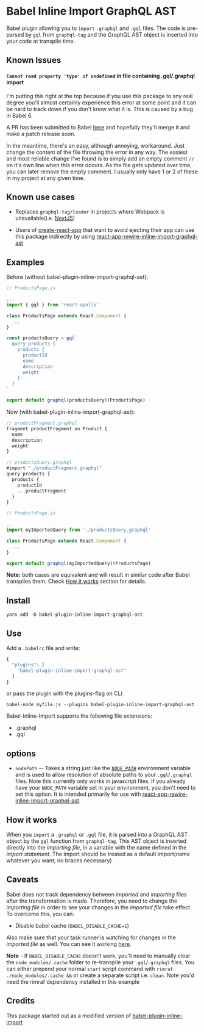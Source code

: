 # Babel Inline Import GraphQL AST

Babel plugin allowing you to `import` `.graphql` and `.gql` files. The code is pre-parsed by `gql` from `graphql-tag` and the GraphQL AST object is inserted into your code at transpile time.

## Known Issues

#### `Cannot read property 'type' of undefined` in file containing .gql/.graphql import

I'm putting this right at the top because if you use this package to any real degree you'll almost certainly experience this error at some point and it can be hard to track down if you don't know what it is. This is caused by a bug in Babel 6.

A PR has been submitted to Babel [here](https://github.com/babel/babel/pull/7205) and hopefully they'll merge it and make a patch release soon.

In the meantime, there's an easy, although annoying, workaround. Just change the content of the file throwing the error in any way. The easiest and most reliable change I've found is to simply add an empty comment `//` on it's own line when this error occurs. As the file gets updated over time, you can later remove the empty comment. I usually only have 1 or 2 of these in my project at any given time.

## Known use cases

* Replaces `graphql-tag/loader` in projects where Webpack is unavailable(i.e. [NextJS](https://github.com/zeit/next.js/))

* Users of [create-react-app](https://github.com/facebook/create-react-app/) that want to avoid ejecting their app can use this package indirectly by using [react-app-rewire-inline-import-graphql-ast](https://github.com/detrohutt/react-app-rewire-inline-import-graphql-ast)

## Examples

Before (without babel-plugin-inline-import-graphql-ast):

```javascript
// ProductsPage.js

...
import { gql } from 'react-apollo'

class ProductsPage extends React.Component {
  ...
}

const productsQuery = gql`
  query products {
    products {
      productId
      name
      description
      weight
    }
  }
`

export default graphql(productsQuery)(ProductsPage)
```

Now (with babel-plugin-inline-import-graphql-ast):

```javascript
// productFragment.graphql
fragment productFragment on Product {
  name
  description
  weight
}

// productsQuery.graphql
#import "./productFragment.graphql"
query products {
  products {
    productId
    ...productFragment
  }
}

// ProductsPage.js

...
import myImportedQuery from './productsQuery.graphql'

class ProductsPage extends React.Component {
  ...
}

export default graphql(myImportedQuery)(ProductsPage)
```

**Note:** both cases are equivalent and will result in similar code after Babel transpiles them. Check [How it works](#how-it-works) section for details.

## Install

```
yarn add -D babel-plugin-inline-import-graphql-ast
```

## Use

Add a `.babelrc` file and write:

```javascript
{
  "plugins": [
    "babel-plugin-inline-import-graphql-ast"
  ]
}
```

or pass the plugin with the plugins-flag on CLI

```
babel-node myfile.js --plugins babel-plugin-inline-import-graphql-ast
```

Babel-Inline-Import supports the following file extensions:

* .graphql
* .gql

## options

* `nodePath` -- Takes a string just like the [`NODE_PATH`](https://nodejs.org/api/modules.html#modules_loading_from_the_global_folders) environment variable and is used to allow resolution of absolute paths to your `.gql`/`.graphql` files. Note this currently only works in javascript files. If you already have your `NODE_PATH` variable set in your environment, you don't need to set this option. It is intended primarily for use with [react-app-rewire-inline-import-graphql-ast](https://github.com/detrohutt/react-app-rewire-inline-import-graphql-ast).

## How it works

When you `import` a `.graphql` or `.gql` file, it is parsed into a GraphQL AST object by the `gql` function from `graphql-tag`. This AST object is inserted directly into the _importing file_, in a variable with the name defined in the _import statement_. The import should be treated as a default import(name whatever you want; no braces necessary)

## Caveats

Babel does not track dependency between _imported_ and _importing_ files after the transformation is made. Therefore, you need to change the _importing file_ in order to see your changes in the _imported file_ take effect. To overcome this, you can:

* Disable babel cache (`BABEL_DISABLE_CACHE=1`)

Also make sure that your task runner is watching for changes in the _imported file_ as well. You can see it working [here](https://github.com/Quadric/perfect-graphql-starter/blob/master/nodemon.json).

**Note** - If `BABEL_DISABLE_CACHE` doesn't work, you'll need to manually clear the `node_modules/.cache` folder to re-transpile your `.gql`/`.graphql` files. You can either prepend your normal `start` script command with `rimraf ./node_modules/.cache &&` or create a separate script i.e. `clean`. Note you'd need the rimraf dependency installed in this example

## Credits

This package started out as a modified version of [babel-plugin-inline-import](https://www.npmjs.com/package/babel-plugin-inline-import)
